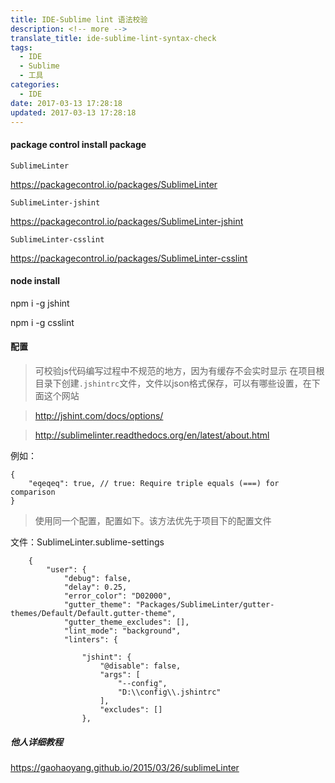```yaml
---
title: IDE-Sublime lint 语法校验
description: <!-- more -->
translate_title: ide-sublime-lint-syntax-check
tags:
  - IDE
  - Sublime
  - 工具
categories:
  - IDE
date: 2017-03-13 17:28:18
updated: 2017-03-13 17:28:18
---
```




#### package control install package

    SublimeLinter
https://packagecontrol.io/packages/SublimeLinter


    SublimeLinter-jshint
https://packagecontrol.io/packages/SublimeLinter-jshint



    SublimeLinter-csslint
https://packagecontrol.io/packages/SublimeLinter-csslint



#### node install

npm i -g jshint

npm i -g csslint


#### 配置

> 可校验js代码编写过程中不规范的地方，因为有缓存不会实时显示
> 在项目根目录下创建`.jshintrc`文件，文件以json格式保存，可以有哪些设置，在下面这个网站

> http://jshint.com/docs/options/ 

> http://sublimelinter.readthedocs.org/en/latest/about.html 

例如：

    {
        "eqeqeq": true, // true: Require triple equals (===) for comparison
    }

> 使用同一个配置，配置如下。该方法优先于项目下的配置文件

文件：SublimeLinter.sublime-settings
```
    {
        "user": {
            "debug": false,
            "delay": 0.25,
            "error_color": "D02000",
            "gutter_theme": "Packages/SublimeLinter/gutter-themes/Default/Default.gutter-theme",
            "gutter_theme_excludes": [],
            "lint_mode": "background",
            "linters": {
    
                "jshint": {
                    "@disable": false,
                    "args": [
                        "--config",
                        "D:\\config\\.jshintrc"
                    ],
                    "excludes": []
                },
```

##### 他人详细教程

https://gaohaoyang.github.io/2015/03/26/sublimeLinter